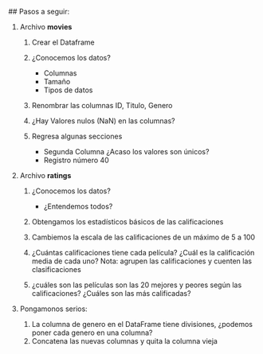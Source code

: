 ## Pasos a seguir: 

1. Archivo **movies** 

    1. Crear el Dataframe  

    2. ¿Conocemos los datos?
        - Columnas
        - Tamaño 
        - Tipos de datos
    
    3. Renombrar las columnas ID, Titulo, Genero

    4. ¿Hay Valores nulos (NaN) en las columnas?
    
    5. Regresa algunas secciones
        - Segunda Columna ¿Acaso los valores son únicos?
        - Registro número 40
   
2. Archivo **ratings**

    1. ¿Conocemos los datos? 
        - ¿Entendemos todos?
    
    2. Obtengamos los estadísticos básicos de las calificaciones 
    
    3. Cambiemos la escala de las calificaciones de un máximo de 5 a 100
    
    4. ¿Cuántas calificaciones tiene cada película? ¿Cuál es la calificación media de cada uno? 
        Nota: agrupen las calificaciones y cuenten las clasificaciones 
    
    5. ¿cuáles son las películas son las 20 mejores  y peores según las calificaciones? ¿Cuáles son las más calificadas? 

3. Pongamonos serios: 
    
    1. La columna de genero en el DataFrame tiene divisiones, ¿podemos poner cada genero en una columna? 
    2. Concatena las nuevas columnas y quita la columna vieja
